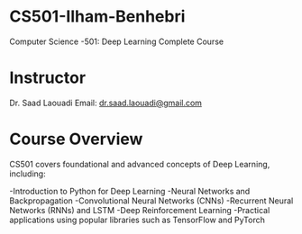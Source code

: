 # CS501-Ilham-Benhebri
Computer Science -501: Deep Learning Complete Course
# Instructor
Dr. Saad Laouadi 
Email: dr.saad.laouadi@gmail.com

# Course Overview
CS501 covers foundational and advanced concepts of Deep Learning, including:

  -Introduction to Python for Deep Learning
  -Neural Networks and Backpropagation
  -Convolutional Neural Networks (CNNs)
  -Recurrent Neural Networks (RNNs) and LSTM
  -Deep Reinforcement Learning
  -Practical applications using popular libraries such as TensorFlow and PyTorch
